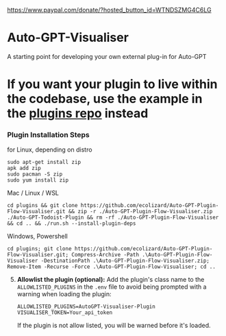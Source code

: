 https://www.paypal.com/donate/?hosted_button_id=WTNDSZMG4C6LG

# Auto-GPT-Visualiser

A starting point for developing your own external plug-in for Auto-GPT

# **If you want your plugin to live within the codebase, use the example in the [plugins repo](https://github.com/Significant-Gravitas/Auto-GPT-Plugins) instead**

### Plugin Installation Steps

for Linux, depending on distro
```
sudo apt-get install zip
apk add zip
sudo pacman -S zip
sudo yum install zip
```
Mac / Linux / WSL
```
cd plugins && git clone https://github.com/ecolizard/Auto-GPT-Plugin-Flow-Visualiser.git && zip -r ./Auto-GPT-Plugin-Flow-Visualiser.zip ./Auto-GPT-Todoist-Plugin && rm -rf ./Auto-GPT-Plugin-Flow-Visualiser && cd .. && ./run.sh --install-plugin-deps

```
Windows, Powershell
```
cd plugins; git clone https://github.com/ecolizard/Auto-GPT-Plugin-Flow-Visualiser.git; Compress-Archive -Path .\Auto-GPT-Plugin-Flow-Visualiser -DestinationPath .\Auto-GPT-Plugin-Flow-Visualiser.zip; Remove-Item -Recurse -Force .\Auto-GPT-Plugin-Flow-Visualiser; cd ..
```



5. **Allowlist the plugin (optional):**
   Add the plugin's class name to the `ALLOWLISTED_PLUGINS` in the `.env` file to avoid being prompted with a warning when loading the plugin:

   ``` shell
   ALLOWLISTED_PLUGINS=AutoGPT-Visualiser-Plugin
   VISUALISER_TOKEN=Your_api_token
   ```

   If the plugin is not allow listed, you will be warned before it's loaded.
 
